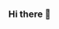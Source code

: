 ### Hi there 👋

<!--
**VISHNUSATHASIVAN** is a ✨ _special_ ✨ repository because its `README.md` (this file) appears on your GitHub profile.

Here are some ideas to get you started:

- 🔭 I’m currently working on www.The Art of Administration blogspot.com
- 🌱 I’m currently learning to give commandsto the computer to work .
- 👯 I’m looking to collaborate on github...
- 🤔 I’m looking for help with . Github..
- 💬 Ask me about the role of The Art of Administration blogspot.com
- 📫 How to reach me: jogheevishnusathasivan@gmail.com
- 😄 Pronouns: ...
- ⚡ Fun fact: ...
-->
